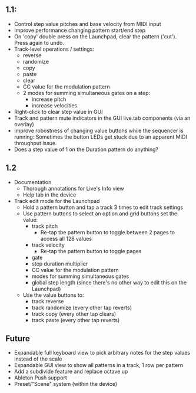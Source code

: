 ## 1.1:
- Control step value pitches and base velocity from MIDI input
- Improve performance changing pattern start/end step
- On 'copy' double press on the Launchpad, clear the pattern ('cut'). Press again to undo.
- Track-level operations / settings:
  - reverse
  - randomize
  - copy
  - paste
  - clear
  - CC value for the modulation pattern
  - 2 modes for summing simultaneous gates on a step:
    - increase pitch
    - increase velocities
- Right-click to clear step value in GUI
- Track and pattern mute indicators in the GUI live.tab components (via an overlay)
- Improve robostness of changing value buttons while the sequencer is running: Sometimes the button LEDs get stuck due to an apparent MIDI throughput issue.
- Does a step value of 1 on the Duration pattern do anything?

## 1.2
- Documentation
  - Thorough annotations for Live's Info view
  - Help tab in the device
- Track edit mode for the Launchpad
  - Hold a pattern button and tap a track 3 times to edit track settings
  - Use pattern buttons to select an option and grid buttons set the value:
    - track pitch
      - Re-tap the pattern button to toggle between 2 pages to access all 128 values
    - track velocity
      - Re-tap the pattern button to toggle pages
    - gate
    - step duration multiplier
    - CC value for the modulation pattern
    - modes for summing simultaneous gates
    - global step length (since there's no other way to edit this on the Launchpad)
  - Use the value buttons to:
    - track reverse
    - track randomize (every other tap reverts)
    - track copy (every other tap clears)
    - track paste  (every other tap reverts)

## Future
- Expandable full keyboard view to pick arbitrary notes for the step values instead of the scale
- Expandable GUI view to show all patterns in a track, 1 row per pattern
- Add a subdivide feature and replace octave up
- Ableton Push support
- Preset/"Scene" system (within the device)